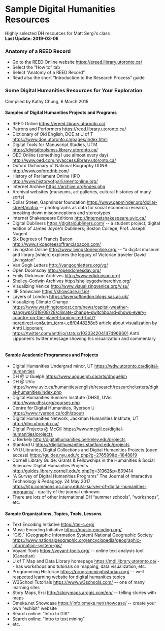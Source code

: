 # Sample Digital Humanities Resources
Highly selected DH resources for Matt Sergi's class  
**Last Update: 2019-03-06**

### Anatomy of a REED Record
-	Go to the REED Online website https://ereed.library.utoronto.ca/
- Select the “How to” tab
- Select “Anatomy of a REED Record”
- Read also the short “Introduction to the Research Process” guide


### Some Digital Humanities Resources for Your Exploration
Compiled by Kathy Chung, 6 March 2019

#### Samples of Digital Humanities Projects and Programs
- REED Online https://ereed.library.utoronto.ca/
- Patrons and Performers https://reed.library.utoronto.ca/
- Dictionary of Old English, DOE at U of T https://www.doe.utoronto.ca/pages/index.html
- Digital Tools for Manuscript Studies, UTM https://digitaltoolsmss.library.utoronto.ca/
- OED Online (something I use almost every day) http://www.oed.com.myaccess.library.utoronto.ca/
- Oxford Dictionary of National Biography ODNB http://www.oxforddnb.com/
- History of Parliament Online HPO http://www.historyofparliamentonline.org/
- Internet Archive https://archive.org/index.php
- Archival websites (museums, art galleries, cultural histories of many sorts)
- Dollar Street, Gapminder foundation https://www.gapminder.org/dollar-street/matrix –- photographs as data for social economic research, breaking down misconceptions and stereotypes
- Internet Shakespeare Editions http://internetshakespeare.uvic.ca/
- Digital Dubliners https://digitaldubliners.com/  -- a student project, digital edition of James Joyce's Dubliners; Boston College, Prof. Joseph Nugent
- Six Degrees of Francis Bacon http://www.sixdegreesoffrancisbacon.com/
- Livingston Online http://www.livingstoneonline.org/  -- “a digital museum and library [which] explores the legacy of Victorian traveler David Livingston”
- Van Gogh Letters http://vangoghletters.org/vg/
- Open Doomsday http://opendomesday.org/
- Emily Dickinson Archives http://www.edickinson.org/
- Shelley-Godwin Archives http://shelleygodwinarchive.org/
- Visualizing Venice http://www.visualizingvenice.org/visu/
- IIIF Showcase https://showcase.iiif.io/
- Layers of London https://layersoflondon.blogs.sas.ac.uk/
- Visualizing Climate Change https://www.washingtonpost.com/news/capital-weather-gang/wp/2018/08/28/climate-change-switchboard-shows-every-country-on-the-planet-turning-red-hot/?noredirect=on&utm_term=.e8f0448258c5 article about visualization by Antti Lipponen; https://twitter.com/anttilip/status/1033342041474969601  Antti Lipponen’s twitter message showing his visualization and commentary
 

#### Sample Academic Programmes and Projects
- Digital Humanities Undergrad minor, UT https://wdw.utoronto.ca/digital-humanities
- DH @ U Guelph https://www.uoguelph.ca/arts/dhguelph
- DH @ UVic https://www.uvic.ca/humanities/english/research/researchclusters/digital-humanities/index.php
- Digital Humanities Summer Institute (DHSI), UVic http://www.dhsi.org/courses.php
- Centre for Digital Humanities, Ryerson U https://www.ryerson.ca/cdh/about/
- Digital Humanities Network, Jackman Humanities Institute, UT http://dhn.utoronto.ca/
- Digital Projects @ McGill https://www.mcgill.ca/digital-humanities/projects
- U Berkely http://digitalhumanities.berkeley.edu/projects
- Stanford U https://digitalhumanities.stanford.edu/projects
- NYU Libraries, Digital Collections and Digital Humanities Projects (open access) https://guides.nyu.edu/c.php?g=276589&p=1848819
- Cornell Library Guide: Grants & Fellowships in the Humanities & Social Sciences: Digital Humanities Projects  http://guides.library.cornell.edu/c.php?g=31362&p=809414
- “A Survey of Digital Humanities Programs” The Journal of Interactive Technology & Pedagogy. 24 May 2017 https://jitp.commons.gc.cuny.edu/a-survey-of-digital-humanities-programs/   - quality of the journal unknown
- There are lots of other international DH “summer schools”, “workshops”, etc.


#### Sample Organizations, Topics, Tools, Lessons
- Text Encoding Initiative https://tei-c.org/
- Music Encoding Initiative https://music-encoding.org/
- “GIS,” (Geographic Information System) National Geographic Society https://www.nationalgeographic.org/encyclopedia/geographic-information-system-gis/
- Voyant Tools https://voyant-tools.org/  -- online text analysis tool (Canadian)
- U of T Map and Data Library homepage https://mdl.library.utoronto.ca/ -- has workshops and tutorials on mapping, data visualization, etc.
- Programming Historian https://programminghistorian.org/ -- well respected learning website for digital humanities topics
- W3School Tutorials https://www.w3schools.com/ -- one of many learning sites
- Story Maps, Ersi http://storymaps.arcgis.com/en/ -- telling stories with maps
- Omeka.net Showcase https://info.omeka.net/showcase/ -- create your own "exhibit" website
- Search online: “Intro to GIS”
- Search online: “Intro to text mining”
- etc.
